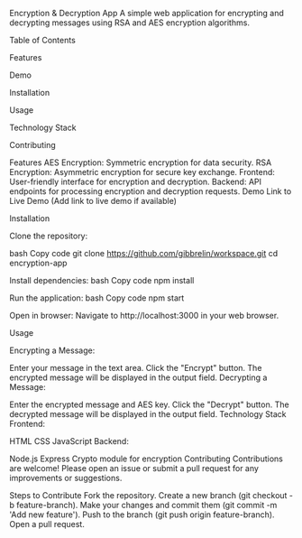 Encryption & Decryption App
A simple web application for encrypting and decrypting messages using RSA and AES encryption algorithms.


Table of Contents

Features

Demo

Installation

Usage

Technology Stack


Contributing

Features
AES Encryption: Symmetric encryption for data security.
RSA Encryption: Asymmetric encryption for secure key exchange.
Frontend: User-friendly interface for encryption and decryption.
Backend: API endpoints for processing encryption and decryption requests.
Demo
Link to Live Demo (Add link to live demo if available)

Installation

Clone the repository:

bash
Copy code
git clone https://github.com/gibbrelin/workspace.git
cd encryption-app

Install dependencies:
bash
Copy code
npm install

Run the application:
bash
Copy code
npm start

Open in browser:
Navigate to http://localhost:3000 in your web browser.

Usage

Encrypting a Message:

Enter your message in the text area.
Click the "Encrypt" button.
The encrypted message will be displayed in the output field.
Decrypting a Message:

Enter the encrypted message and AES key.
Click the "Decrypt" button.
The decrypted message will be displayed in the output field.
Technology Stack
Frontend:

HTML
CSS
JavaScript
Backend:

Node.js
Express
Crypto module for encryption
Contributing
Contributions are welcome! Please open an issue or submit a pull request for any improvements or suggestions.

Steps to Contribute
Fork the repository.
Create a new branch (git checkout -b feature-branch).
Make your changes and commit them (git commit -m 'Add new feature').
Push to the branch (git push origin feature-branch).
Open a pull request.
